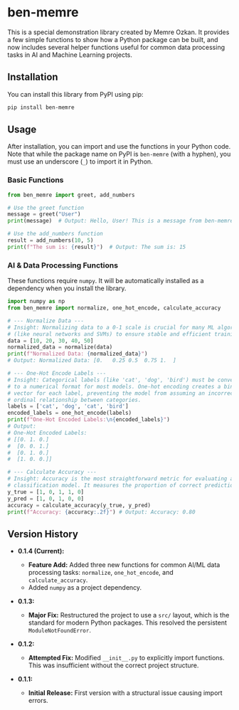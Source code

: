 # ben-memre

This is a special demonstration library created by Memre Ozkan. It provides a few simple functions to show how a Python package can be built, and now includes several helper functions useful for common data processing tasks in AI and Machine Learning projects.

## Installation

You can install this library from PyPI using pip:

```bash
pip install ben-memre
```

## Usage

After installation, you can import and use the functions in your Python code. Note that while the package name on PyPI is `ben-memre` (with a hyphen), you must use an underscore (`_`) to import it in Python.

### Basic Functions
```python
from ben_memre import greet, add_numbers

# Use the greet function
message = greet("User")
print(message)  # Output: Hello, User! This is a message from ben-memre.

# Use the add_numbers function
result = add_numbers(10, 5)
print(f"The sum is: {result}")  # Output: The sum is: 15
```

### AI & Data Processing Functions

These functions require `numpy`. It will be automatically installed as a dependency when you install the library.

```python
import numpy as np
from ben_memre import normalize, one_hot_encode, calculate_accuracy

# --- Normalize Data ---
# Insight: Normalizing data to a 0-1 scale is crucial for many ML algorithms 
# (like neural networks and SVMs) to ensure stable and efficient training.
data = [10, 20, 30, 40, 50]
normalized_data = normalize(data)
print(f"Normalized Data: {normalized_data}")
# Output: Normalized Data: [0.   0.25 0.5  0.75 1.  ]

# --- One-Hot Encode Labels ---
# Insight: Categorical labels (like 'cat', 'dog', 'bird') must be converted
# to a numerical format for most models. One-hot encoding creates a binary
# vector for each label, preventing the model from assuming an incorrect
# ordinal relationship between categories.
labels = ['cat', 'dog', 'cat', 'bird']
encoded_labels = one_hot_encode(labels)
print(f"One-Hot Encoded Labels:\n{encoded_labels}")
# Output:
# One-Hot Encoded Labels:
# [[0. 1. 0.]
#  [0. 0. 1.]
#  [0. 1. 0.]
#  [1. 0. 0.]]

# --- Calculate Accuracy ---
# Insight: Accuracy is the most straightforward metric for evaluating a
# classification model. It measures the proportion of correct predictions.
y_true = [1, 0, 1, 1, 0]
y_pred = [1, 0, 1, 0, 0]
accuracy = calculate_accuracy(y_true, y_pred)
print(f"Accuracy: {accuracy:.2f}") # Output: Accuracy: 0.80
```

## Version History

*   **0.1.4 (Current):**
    *   **Feature Add:** Added three new functions for common AI/ML data processing tasks: `normalize`, `one_hot_encode`, and `calculate_accuracy`.
    *   Added `numpy` as a project dependency.

*   **0.1.3:**
    *   **Major Fix:** Restructured the project to use a `src/` layout, which is the standard for modern Python packages. This resolved the persistent `ModuleNotFoundError`.

*   **0.1.2:**
    *   **Attempted Fix:** Modified `__init__.py` to explicitly import functions. This was insufficient without the correct project structure.

*   **0.1.1:**
    *   **Initial Release:** First version with a structural issue causing import errors.